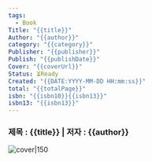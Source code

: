 ```yaml
---
tags:
  - Book
Title: "{{title}}"
Author: "{{author}}"
category: "{{category}}"
Publisher: "{{publisher}}"
Publish: "{{publishDate}}"
Cover: "{{coverUrl}}"
Status: ⏳Ready
Created: "{{DATE:YYYY-MM-DD HH:mm:ss}}"
total: "{{totalPage}}"
isbn: "{{isbn10}}{{isbn13}}"
isbn13: "{{isbn13}}"
---
```


### 제목 : {{title}}    | 저자 : {{author}}
![cover|150]({{coverUrl}})

